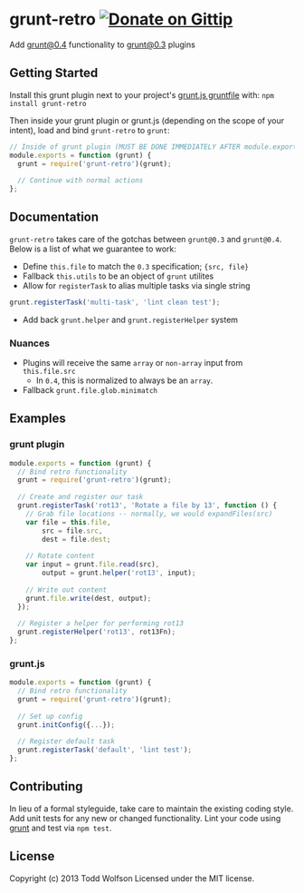 # grunt-retro [![Donate on Gittip](http://badgr.co/gittip/twolfson.png)](https://www.gittip.com/twolfson/)

Add grunt@0.4 functionality to grunt@0.3 plugins

## Getting Started
Install this grunt plugin next to your project's [grunt.js gruntfile][getting_started] with: `npm install grunt-retro`

Then inside your grunt plugin or grunt.js (depending on the scope of your intent), load and bind `grunt-retro` to `grunt`:

```javascript
// Inside of grunt plugin (MUST BE DONE IMMEDIATELY AFTER module.exports)
module.exports = function (grunt) {
  grunt = require('grunt-retro')(grunt);
  
  // Continue with normal actions
};
```

[grunt]: http://gruntjs.com/
[getting_started]: https://github.com/gruntjs/grunt/blob/master/docs/getting_started.md

## Documentation
`grunt-retro` takes care of the gotchas between `grunt@0.3` and `grunt@0.4`. Below is a list of what we guarantee to work:

- Define `this.file` to match the `0.3` specification; `{src, file}`
- Fallback `this.utils` to be an object of `grunt` utilites
- Allow for `registerTask` to alias multiple tasks via single string

```js
grunt.registerTask('multi-task', 'lint clean test');
```

- Add back `grunt.helper` and `grunt.registerHelper` system

### Nuances
- Plugins will receive the same `array` or `non-array` input from `this.file.src`
    - In `0.4`, this is normalized to always be an `array`.
- Fallback `grunt.file.glob.minimatch`

## Examples
### grunt plugin

```js
module.exports = function (grunt) {
  // Bind retro functionality
  grunt = require('grunt-retro')(grunt);
  
  // Create and register our task
  grunt.registerTask('rot13', 'Rotate a file by 13', function () {
    // Grab file locations -- normally, we would expandFiles(src)
    var file = this.file,
        src = file.src,
        dest = file.dest;
        
    // Rotate content
    var input = grunt.file.read(src),
        output = grunt.helper('rot13', input);
        
    // Write out content
    grunt.file.write(dest, output);
  });
  
  // Register a helper for performing rot13
  grunt.registerHelper('rot13', rot13Fn);
};
```

### grunt.js
```js
module.exports = function (grunt) {
  // Bind retro functionality
  grunt = require('grunt-retro')(grunt);
  
  // Set up config
  grunt.initConfig({...});
  
  // Register default task
  grunt.registerTask('default', 'lint test');
};
```

## Contributing
In lieu of a formal styleguide, take care to maintain the existing coding style. Add unit tests for any new or changed functionality. Lint your code using [grunt][grunt] and test via `npm test`.

## License
Copyright (c) 2013 Todd Wolfson
Licensed under the MIT license.
